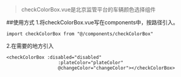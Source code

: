 > checkColorBox.vue是北京监管平台的车辆颜色选择组件


##使用方式
1.将checkColorBox.vue写在components中，按路径引入。
```
import checkColorBox from "@/components/checkColorBox"
```
2.在需要的地方引入
```
<checkColorBox :disabled="disabled"
                   :plateColor="plateColor"
                   @changeColor="changeColor"></checkColorBox>
```